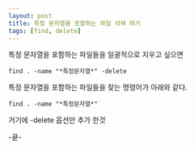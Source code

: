 ```yaml
---
layout: post
title: 특정 문자열을 포함하는 파일 삭제 하기 
tags: [find, delete]
---
```


특정 문자열을 포함하는 파일들을 일괄적으로 지우고 싶으면    

  
```
find . -name "*특정문자열*" -delete
```

특정 문자열을 포함하는 파일들을 찾는 명령어가 아래와 같다.
```
find . -name "*특정문자열*"
```
거기에 -delete 옵션만 추가 한것

-끝-
